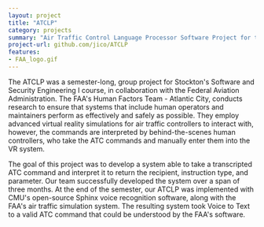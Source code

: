 ```yaml
---
layout: project
title: "ATCLP"
category: projects
summary: "Air Traffic Control Language Processor Software Project for the FAA ."
project-url: github.com/jico/ATCLP
features:
- FAA_logo.gif
---
```


The ATCLP was a semester-long, group project for Stockton's Software and Security Engineering I course, in collaboration with the Federal Aviation Administration. The FAA's Human Factors Team - Atlantic City, conducts research to ensure that systems that include human operators and maintainers perform as effectively and safely as possible. They employ advanced virtual reality simulations for air traffic controllers to interact with, however, the commands are interpreted by behind-the-scenes human controllers, who take the ATC commands and manually enter them into the VR system.

The goal of this project was to develop a system able to take a transcripted ATC command and interpret it to return the recipient, instruction type, and parameter. Our team successfully developed the system over a span of three months. At the end of the semester, our ATCLP was implemented with CMU's open-source Sphinx voice recognition software, along with the FAA's air traffic simulation system. The resulting system took Voice to Text to a valid ATC command that could be understood by the FAA's software.
